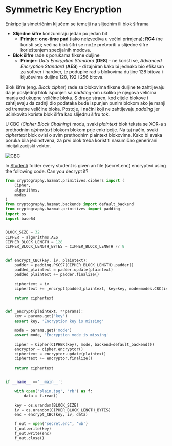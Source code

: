 # Symmetric Key Encryption

Enkripcija simetričnim ključem se temelji na slijednim ili blok šiframa
* **Slijedne šifre** konzumiraju jedan po jedan bit
  * **Primjer:** **one-time pad** (iako neizvediva u većini primjena); **RC4** (ne koristi se); većina blok šifri se može pretvoriti u slijedne šifre korieštenjem specijalnih modova.
* **Blok šifre** rade s porukama fiksne duljine
  * **Primjer:** *Data Encryption Standard* (**DES**) - ne koristi se, *Advanced Encryption Standard* (**AES**) - dizajniran kako bi jednako bio efikasan za softver i hardver, te podupire rad s blokovima duljine 128 bitova i ključevima duljine 128, 192 i 256 bitova.

Blok šifre (eng. *Block cipher*) rade sa blokovima fiksne duljine te zahtijevaju da je posljednji blok ispunjen sa *padding*-om ukoliko je njegova veličina manja od ukupne veličine bloka. S druge straen, kod  cijele blokove i zahtijevaju da zadnji dio podataka bude ispunjen punim blokom ako je manji od trenutne veličine bloka. Postoje, i načini koji ne zahtijevaju *padding* jer učinkovito koriste blok šifra kao slijednu šifru tok.

U CBC (*Cipher Block Chaining*) modu, svaki *plaintext* blok teksta se XOR-a s prethodnim *ciphertext* blokom blokom prje enkripcije. Na taj način, svaki *ciphertext* blok ovisi o svim prethodnim plaintext blokovima. Kako bi svaka poruka bila jedinstvena, za prvi blok treba koristiti nasumično generirani inicijalizacijski vektor.

![CBC](https://user-images.githubusercontent.com/8695815/32179472-c9921c10-bd8f-11e7-85c8-1666f653835a.png)

In [Studenti](Studenti) folder every student is given an file (secret.enc) encrypted using the following code. Can you decrypt it?

```python
from cryptography.hazmat.primitives.ciphers import (
    Cipher,
    algorithms,
    modes
)
from cryptography.hazmat.backends import default_backend
from cryptography.hazmat.primitives import padding
import os
import base64


BLOCK_SIZE = 32
CIPHER = algorithms.AES
CIPHER_BLOCK_LENGTH = 128
CIPHER_BLOCK_LENGTH_BYTES = CIPHER_BLOCK_LENGTH // 8


def encrypt_CBC(key, iv, plaintext):
	padder = padding.PKCS7(CIPHER_BLOCK_LENGTH).padder()
	padded_plaintext = padder.update(plaintext)
	padded_plaintext += padder.finalize()

	ciphertext = iv
	ciphertext += _encrypt(padded_plaintext, key=key, mode=modes.CBC(iv))

	return ciphertext


def _encrypt(plaintext, **params):
	key = params.get('key')
	assert key, 'Encryption key is missing'

	mode = params.get('mode')
	assert mode, 'Encryption mode is missing'

	cipher = Cipher(CIPHER(key), mode, backend=default_backend())
	encryptor = cipher.encryptor()
	ciphertext = encryptor.update(plaintext)
	ciphertext += encryptor.finalize()
	
	return ciphertext


if __name__ =='__main__':

	with open('plain.jpg', 'rb') as f:
		data = f.read()

	key = os.urandom(BLOCK_SIZE)
	iv = os.urandom(CIPHER_BLOCK_LENGTH_BYTES)
	enc = encrypt_CBC(key, iv, data)

	f_out = open("secret.enc", 'wb')
	f_out.write(key)
	f_out.write(enc)
	f_out.close()
```
